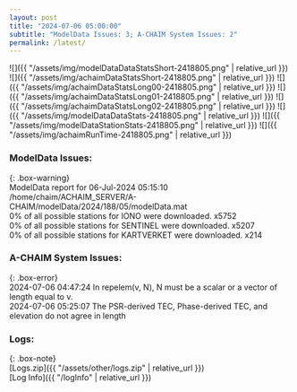 ```yaml
---
layout: post
title: "2024-07-06 05:00:00"
subtitle: "ModelData Issues: 3; A-CHAIM System Issues: 2"
permalink: /latest/
---
```


![]({{ "/assets/img/modelDataDataStatsShort-2418805.png" | relative_url }})
![]({{ "/assets/img/achaimDataStatsShort-2418805.png" | relative_url }})
![]({{ "/assets/img/achaimDataStatsLong00-2418805.png" | relative_url }})
![]({{ "/assets/img/achaimDataStatsLong01-2418805.png" | relative_url }})
![]({{ "/assets/img/achaimDataStatsLong02-2418805.png" | relative_url }})
![]({{ "/assets/img/modelDataDataStats-2418805.png" | relative_url }})
![]({{ "/assets/img/modelDataStationStats-2418805.png" | relative_url }})
![]({{ "/assets/img/achaimRunTime-2418805.png" | relative_url }})


### ModelData Issues:  
  
{: .box-warning}  
 ModelData report for 06-Jul-2024 05:15:10   
 /home/chaim/ACHAIM_SERVER/A-CHAIM/modelData/2024/188/05/modelData.mat   
 0% of all possible stations for IONO were downloaded. x5752   
 0% of all possible stations for SENTINEL were downloaded. x5207   
 0% of all possible stations for KARTVERKET were downloaded. x214   
  
### A-CHAIM System Issues:  
  
{: .box-error}  
2024-07-06 04:47:24 In repelem(v, N), N must be a scalar or a vector of length equal to v.  
2024-07-06 05:25:07 The PSR-derived TEC, Phase-derived TEC, and elevation do not agree in length  

### Logs:  
  
{: .box-note}  
[Logs.zip]({{ "/assets/other/logs.zip" | relative_url }})  
[Log Info]({{ "/logInfo" | relative_url }})  
